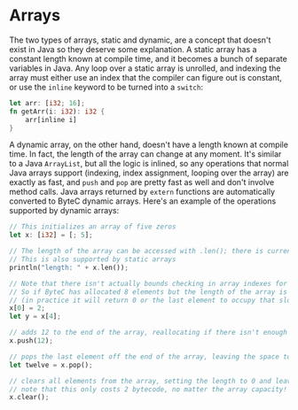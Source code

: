 # Arrays

The two types of arrays, static and dynamic, are a concept that doesn't exist in Java so they deserve some explanation.
A static array has a constant length known at compile time, and it becomes a bunch of separate variables in Java.
Any loop over a static array is unrolled, and indexing the array must either use an index that the compiler can figure out is constant, or use the `inline` keyword to be turned into a `switch`:

```rust
let arr: [i32; 16];
fn getArr(i: i32): i32 {
    arr[inline i]
}
```

A dynamic array, on the other hand, doesn't have a length known at compile time. In fact, the length of the array can change at any moment.
It's similar to a Java `ArrayList`, but all the logic is inlined, so any operations that normal Java arrays support (indexing, index assignment, looping over the array) are exactly as fast, and `push` and `pop` are pretty fast as well and don't involve method calls. Java arrays returned by `extern` functions are automatically converted to ByteC dynamic arrays. Here's an example of the operations supported by dynamic arrays:

```rust
// This initializes an array of five zeros
let x: [i32] = [; 5];

// The length of the array can be accessed with .len(); there is currently no way to access the capacity.
// This is also supported by static arrays
println("length: " + x.len());

// Note that there isn't actually bounds checking in array indexes for performance
// So if ByteC has allocated 8 elements but the length of the array is only 5, accessing x[6] has an undefined result
// (in practice it will return 0 or the last element to occupy that slot, or throw an exception if the space isn't allocated)
x[0] = 2;
let y = x[4];

// adds 12 to the end of the array, reallocating if there isn't enough space
x.push(12);

// pops the last element off the end of the array, leaving the space to be used by future push() calls
let twelve = x.pop();

// clears all elements from the array, setting the length to 0 and leaving the capacity allocated
// note that this only costs 2 bytecode, no matter the array capacity!
x.clear();
```